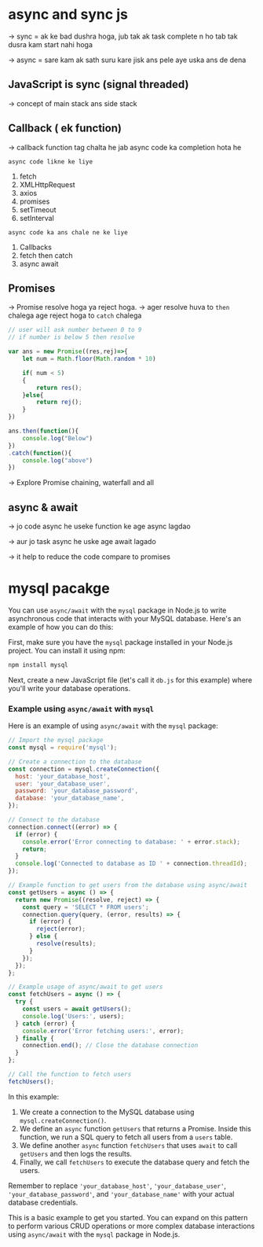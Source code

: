 # async and sync js
-> sync  = ak ke bad dushra hoga, jub tak ak task complete n ho tab tak 
dusra kam start nahi hoga

-> async =  sare kam ak sath suru kare jisk ans pele aye uska ans de dena

## JavaScript is sync (signal threaded)
-> concept of main stack ans side stack

## Callback ( ek function)
-> callback function tag chalta he jab async code ka completion hota he

`async code likne ke liye`

1. fetch
2. XMLHttpRequest
3. axios
4. promises
5. setTimeout
6. setInterval

`async code ka ans chale ne ke liye`

1. Callbacks
2. fetch then catch
3. async await

## Promises
-> Promise resolve hoga ya reject hoga.
-> ager resolve huva to `then` chalega age reject hoga to `catch` chalega

```js
// user will ask number between 0 to 9 
// if number is below 5 then resolve

var ans = new Promise((res,rej)=>{
    let num = Math.floor(Math.random * 10)

    if( num < 5)
    {
        return res();
    }else{
        return rej();
    }
})

ans.then(function(){
    console.log("Below")
})
.catch(function(){
    console.log("above")
})

```
-> Explore Promise chaining, waterfall and all


## async & await
-> jo code async he useke function ke age async lagdao

-> aur jo task async he uske age await lagado 

-> it help to reduce the code compare to promises 


# mysql pacakge

You can use `async/await` with the `mysql` package in Node.js to write asynchronous code that interacts with your MySQL database. Here's an example of how you can do this:

First, make sure you have the `mysql` package installed in your Node.js project. You can install it using npm:

```bash
npm install mysql
```

Next, create a new JavaScript file (let's call it `db.js` for this example) where you'll write your database operations.

### Example using `async/await` with `mysql`

Here is an example of using `async/await` with the `mysql` package:

```javascript
// Import the mysql package
const mysql = require('mysql');

// Create a connection to the database
const connection = mysql.createConnection({
  host: 'your_database_host',
  user: 'your_database_user',
  password: 'your_database_password',
  database: 'your_database_name',
});

// Connect to the database
connection.connect((error) => {
  if (error) {
    console.error('Error connecting to database: ' + error.stack);
    return;
  }
  console.log('Connected to database as ID ' + connection.threadId);
});

// Example function to get users from the database using async/await
const getUsers = async () => {
  return new Promise((resolve, reject) => {
    const query = 'SELECT * FROM users';
    connection.query(query, (error, results) => {
      if (error) {
        reject(error);
      } else {
        resolve(results);
      }
    });
  });
};

// Example usage of async/await to get users
const fetchUsers = async () => {
  try {
    const users = await getUsers();
    console.log('Users:', users);
  } catch (error) {
    console.error('Error fetching users:', error);
  } finally {
    connection.end(); // Close the database connection
  }
};

// Call the function to fetch users
fetchUsers();
```

In this example:

1. We create a connection to the MySQL database using `mysql.createConnection()`.
2. We define an `async` function `getUsers` that returns a Promise. Inside this function, we run a SQL query to fetch all users from a `users` table.
3. We define another `async` function `fetchUsers` that uses `await` to call `getUsers` and then logs the results.
4. Finally, we call `fetchUsers` to execute the database query and fetch the users.

Remember to replace `'your_database_host'`, `'your_database_user'`, `'your_database_password'`, and `'your_database_name'` with your actual database credentials.

This is a basic example to get you started. You can expand on this pattern to perform various CRUD operations or more complex database interactions using `async/await` with the `mysql` package in Node.js.